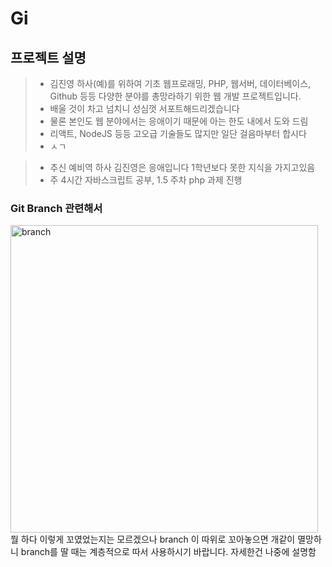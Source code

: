 # Gi

## 프로젝트 설명
> - 김진영 하사(예)를 위하여 기초 웹프로래밍, PHP, 웹서버, 데이터베이스, Github 등등 다양한 분야를 총망라하기 위한 웹 개발 프로젝트입니다.  
> - 배울 것이 차고 넘치니 성심껏 서포트해드리겠습니다  
> - 물론 본인도 웹 분야에서는 응애이기 때문에 아는 한도 내에서 도와 드림  
> - 리액트, NodeJS 등등 고오급 기술들도 많지만 일단 걸음마부터 합시다  
> - ㅅㄱ
  
> - 추신 예비역 하사 김진영은 응애입니다 1학년보다 못한 지식을 가지고있음
> - 주 4시간 자바스크립트 공부, 1.5 주차 php 과제 진행

### Git Branch 관련해서
<img width="492" alt="branch" src="https://user-images.githubusercontent.com/96714275/229692026-14d73d50-f8ac-45d6-89c3-25d0a5701ccf.PNG">
뭘 하다 이렇게 꼬였었는지는 모르겠으나  
branch 이 따위로 꼬아놓으면 개같이 멸망하니 branch를 딸 때는 계층적으로 따서 사용하시기 바랍니다.  
자세한건 나중에 설명함  
